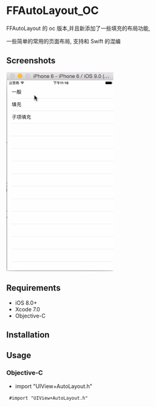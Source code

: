 # FFAutoLayout_OC

FFAutoLayout 的 oc 版本,并且新添加了一些填充的布局功能,

一些简单的常用的页面布局,
支持和 Swift 的混编

## Screenshots

<img src="https://github.com/Rdxer/FFAutoLayout_OC/blob/master/ffautolayout.gif?raw=true" alt="FFAutoLayout_OC" title="FFAutoLayout_OC">

## Requirements

* iOS 8.0+
* Xcode 7.0 
* Objective-C

## Installation


## Usage

### Objective-C

* import "UIView+AutoLayout.h"

```objc
 #import "UIView+AutoLayout.h"
```

